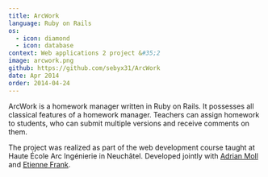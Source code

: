 ```yaml
---
title: ArcWork
language: Ruby on Rails
os:
  - icon: diamond
  - icon: database
context: Web applications 2 project &#35;2
image: arcwork.png
github: https://github.com/sebyx31/ArcWork
date: Apr 2014
order: 2014-04-24
---
```


ArcWork is a homework manager written in Ruby on Rails. It possesses all classical features of a homework manager. Teachers can assign homework to students, who can submit multiple versions and receive comments on them.

The project was realized as part of the web development course taught at Haute École Arc Ingénierie in Neuchâtel. Developed jointly with [Adrian Moll](https://ch.linkedin.com/pub/adrian-moll/86/341/b91) and [Etienne Frank](https://ch.linkedin.com/pub/etienne-frank/85/416/281/en).